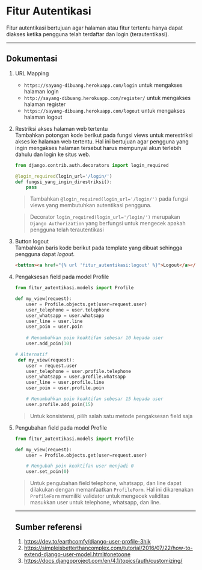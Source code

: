 # Fitur Autentikasi
Fitur autentikasi bertujuan agar halaman atau fitur tertentu hanya dapat diakses ketika pengguna telah terdaftar dan login (terautentikasi).

***

## Dokumentasi
1. URL Mapping<br>
    - `https://sayang-dibuang.herokuapp.com/login` untuk mengakses halaman login
    - `http://sayang-dibuang.herokuapp.com/register/` untuk mengakses halaman register
    - `https://sayang-dibuang.herokuapp.com/logout` untuk mengakses halaman logout

2. Restriksi akses halaman web tertentu<br>
Tambahkan potongan kode berikut pada fungsi views untuk merestriksi akses ke halaman web tertentu. Hal ini bertujuan agar pengguna yang ingin mengakses halaman tersebut harus mempunyai akun terlebih dahulu dan login ke situs web.
    ```python
    from django.contrib.auth.decorators import login_required

    @login_required(login_url='/login/')
    def fungsi_yang_ingin_direstriksi():
        pass
    ```
    > Tambahkan `@login_required(login_url='/login/')` pada fungsi views yang membutuhkan autentikasi pengguna. 

    > Decorator `login_required(login_url='/login/')` merupakan `Django Authorization` yang berfungsi untuk mengecek apakah pengguna telah terautentikasi
3. Button logout<br> 
Tambahkan baris kode berikut pada template yang dibuat sehingga pengguna dapat *logout*.
    ```html
    <button><a href="{% url 'fitur_autentikasi:logout' %}">Logout</a></button>
    ```
4. Pengaksesan field pada model Profile<br>
    ```python
    from fitur_autentikasi.models import Profile

    def my_view(request):
        user = Profile.objects.get(user=request.user)
        user_telephone = user.telephone
        user_whatsapp = user.whatsapp
        user_line = user.line
        user_poin = user.poin
        
        # Menambahkan poin keaktifan sebesar 10 kepada user
        user.add_poin(10)
    ```
    ```python
    # Alternatif
     def my_view(request):
        user = request.user
        user_telephone = user.profile.telephone
        user_whatsapp = user.profile.whatsapp
        user_line = user.profile.line
        user_poin = user.profile.poin

        # Menambahkan poin keaktifan sebesar 15 kepada user
        user.profile.add_poin(15)
    ```
    > Untuk konsistensi, pilih salah satu metode pengaksesan field saja
5. Pengubahan field pada model Profile<br>

    ```python
    from fitur_autentikasi.models import Profile

    def my_view(request):
        user = Profile.objects.get(user=request.user)

        # Mengubah poin keaktifan user menjadi 0
        user.set_poin(0)
    ```
    > Untuk pengubahan field telephone, whatsapp, dan line dapat dilakukan dengan memanfaatkan `ProfileForm`. Hal ini dikarenakan `ProfileForm` memiliki validator untuk mengecek validitas masukkan user untuk telephone, whatsapp, dan line.

    ***

    ## Sumber referensi
    1. https://dev.to/earthcomfy/django-user-profile-3hik
    2. https://simpleisbetterthancomplex.com/tutorial/2016/07/22/how-to-extend-django-user-model.html#onetoone
    3. https://docs.djangoproject.com/en/4.1/topics/auth/customizing/